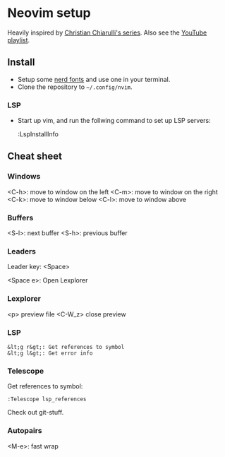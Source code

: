 # Neovim setup

Heavily inspired by [Christian Chiarulli's series](https://github.com/LunarVim/Neovim-from-scratch). Also see the [YouTube playlist](https://www.youtube.com/playlist?list=PLhoH5vyxr6Qq41NFL4GvhFp-WLd5xzIzZ).

## Install

- Setup some [nerd fonts](https://www.nerdfonts.com/) and use one in your terminal.
- Clone the repository to `~/.config/nvim`.

### LSP

- Start up vim, and run the follwing command to set up LSP servers:

    :LspInstallInfo

## Cheat sheet

### Windows

&lt;C-h&gt;: move to window on the left
&lt;C-m&gt;: move to window on the right
&lt;C-k&gt;: move to window below
&lt;C-l&gt;: move to window above

### Buffers

&lt;S-l&gt;: next buffer
&lt;S-h&gt;: previous buffer

### Leaders

Leader key: &lt;Space&gt;

&lt;Space e&gt;: Open Lexplorer

### Lexplorer

&lt;p&gt; preview file
&lt;C-W_z&gt; close preview

### LSP

    &lt;g r&gt;: Get references to symbol
    &lt;g l&gt;: Get error info

### Telescope

Get references to symbol:

    :Telescope lsp_references

Check out git-stuff.

### Autopairs

&lt;M-e&gt;: fast wrap
